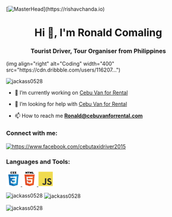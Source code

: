 [![MasterHead](https://1.bp.blogspot.com/-7A4WynwLsM...)](https://rishavchanda.io)
<h1 align="center">Hi 👋, I'm Ronald Comaling</h1>
<h3 align="center">Tourist Driver, Tour Organiser from Philippines</h3>
(img align="right" alt="Coding" width="400" src="https://cdn.dribbble.com/users/116207...")

<p align="left"> <img src="https://komarev.com/ghpvc/?username=jackass0528&label=Profile%20views&color=0e75b6&style=flat" alt="jackass0528" /> </p>

- 🔭 I’m currently working on [Cebu Van for Rental](www.cebuvanforrental.com)

- 🤝 I’m looking for help with [Cebu Van for Rental](https://jackass0528.github.io/Cebu-Van-For-Rental/)

- 📫 How to reach me **Ronald@cebuvanforrental.com**

<h3 align="left">Connect with me:</h3>
<p align="left">
<a href="https://fb.com/https://www.facebook.com/cebutaxidriver2015" target="blank"><img align="center" src="https://raw.githubusercontent.com/rahuldkjain/github-profile-readme-generator/master/src/images/icons/Social/facebook.svg" alt="https://www.facebook.com/cebutaxidriver2015" height="30" width="40" /></a>
</p>

<h3 align="left">Languages and Tools:</h3>
<p align="left"> <a href="https://www.w3schools.com/css/" target="_blank" rel="noreferrer"> <img src="https://raw.githubusercontent.com/devicons/devicon/master/icons/css3/css3-original-wordmark.svg" alt="css3" width="40" height="40"/> </a> <a href="https://www.w3.org/html/" target="_blank" rel="noreferrer"> <img src="https://raw.githubusercontent.com/devicons/devicon/master/icons/html5/html5-original-wordmark.svg" alt="html5" width="40" height="40"/> </a> <a href="https://developer.mozilla.org/en-US/docs/Web/JavaScript" target="_blank" rel="noreferrer"> <img src="https://raw.githubusercontent.com/devicons/devicon/master/icons/javascript/javascript-original.svg" alt="javascript" width="40" height="40"/> </a> </p>

<p><img align="left" src="https://github-readme-stats.vercel.app/api/top-langs?username=jackass0528&show_icons=true&locale=en&layout=compact" alt="jackass0528" /></p>

<p>&nbsp;<img align="center" src="https://github-readme-stats.vercel.app/api?username=jackass0528&show_icons=true&locale=en" alt="jackass0528" /></p>

<p><img align="center" src="https://github-readme-streak-stats.herokuapp.com/?user=jackass0528&" alt="jackass0528" /></p>
